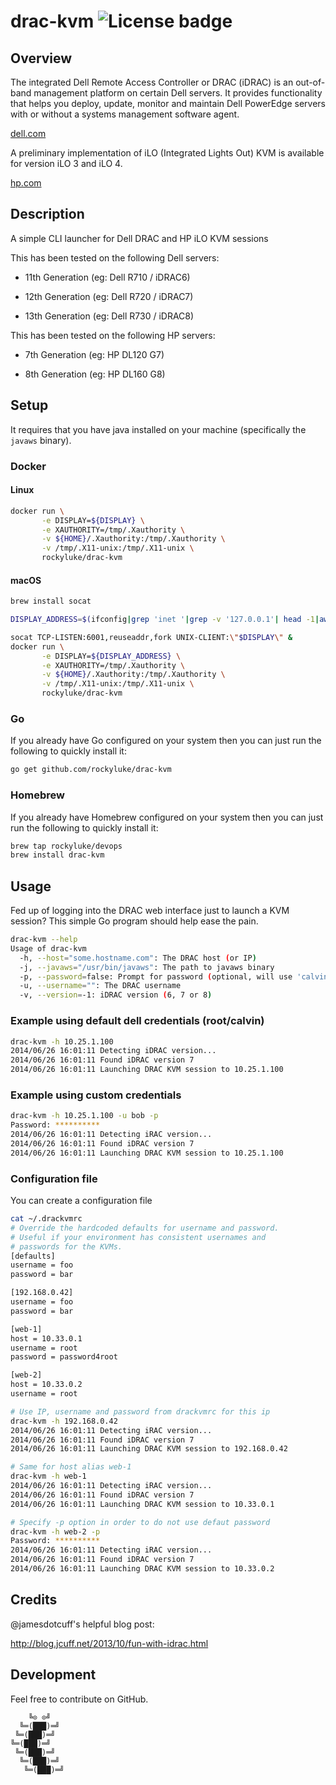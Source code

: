 # drac-kvm ![License badge][license-img]

## Overview

The integrated Dell Remote Access Controller  or DRAC (iDRAC) is an out-of-band
management platform  on certain Dell  servers.  It provides  functionality that
helps you deploy,  update, monitor and maintain Dell PowerEdge  servers with or
without a systems management software agent.

[dell.com](https://www.dell.com/)

A preliminary  implementation of iLO  (Integrated Lights Out) KVM  is available
for version iLO 3 and iLO 4.

[hp.com](https://www.hpe.com/)

## Description

A simple CLI launcher for Dell DRAC and HP iLO KVM sessions

This has been tested on the following Dell servers:

 * 11th Generation (eg: Dell R710 / iDRAC6)

 * 12th Generation (eg: Dell R720 / iDRAC7)

 * 13th Generation (eg: Dell R730 / iDRAC8)

This has been tested on the following HP servers:

 * 7th Generation (eg: HP DL120 G7)

 * 8th Generation (eg: HP DL160 G8)

## Setup

It requires  that you  have java  installed on  your machine  (specifically the
`javaws` binary).

### Docker

#### Linux

```bash
docker run \
       -e DISPLAY=${DISPLAY} \
	   -e XAUTHORITY=/tmp/.Xauthority \
	   -v ${HOME}/.Xauthority:/tmp/.Xauthority \
	   -v /tmp/.X11-unix:/tmp/.X11-unix \
	   rockyluke/drac-kvm
```

#### macOS

```bash
brew install socat

DISPLAY_ADDRESS=$(ifconfig|grep 'inet '|grep -v '127.0.0.1'| head -1|awk '{print $2}')

socat TCP-LISTEN:6001,reuseaddr,fork UNIX-CLIENT:\"$DISPLAY\" &
docker run \
       -e DISPLAY=${DISPLAY_ADDRESS} \
	   -e XAUTHORITY=/tmp/.Xauthority \
	   -v ${HOME}/.Xauthority:/tmp/.Xauthority \
	   -v /tmp/.X11-unix:/tmp/.X11-unix \
	   rockyluke/drac-kvm
```

### Go

If you  already have Go  configured on  your system then  you can just  run the
following to quickly install it:

```bash
go get github.com/rockyluke/drac-kvm
```

### Homebrew

If you already  have Homebrew configured on  your system then you  can just run
the following to quickly install it:

```bash
brew tap rockyluke/devops
brew install drac-kvm
```

## Usage

Fed up of logging into the DRAC web interface just to launch a KVM session?
This simple Go program should help ease the pain.

```bash
drac-kvm --help
Usage of drac-kvm
  -h, --host="some.hostname.com": The DRAC host (or IP)
  -j, --javaws="/usr/bin/javaws": The path to javaws binary
  -p, --password=false: Prompt for password (optional, will use 'calvin' if not present)
  -u, --username="": The DRAC username
  -v, --version=-1: iDRAC version (6, 7 or 8)
```

### Example using default dell credentials (root/calvin)

```bash
drac-kvm -h 10.25.1.100
2014/06/26 16:01:11 Detecting iDRAC version...
2014/06/26 16:01:11 Found iDRAC version 7
2014/06/26 16:01:11 Launching DRAC KVM session to 10.25.1.100
```

### Example using custom credentials

```bash
drac-kvm -h 10.25.1.100 -u bob -p
Password: **********
2014/06/26 16:01:11 Detecting iRAC version...
2014/06/26 16:01:11 Found iDRAC version 7
2014/06/26 16:01:11 Launching DRAC KVM session to 10.25.1.100
```

### Configuration file

You can create a configuration file

```bash
cat ~/.drackvmrc
# Override the hardcoded defaults for username and password.
# Useful if your environment has consistent usernames and
# passwords for the KVMs.
[defaults]
username = foo
password = bar

[192.168.0.42]
username = foo
password = bar

[web-1]
host = 10.33.0.1
username = root
password = password4root

[web-2]
host = 10.33.0.2
username = root
```

```bash
# Use IP, username and password from drackvmrc for this ip
drac-kvm -h 192.168.0.42
2014/06/26 16:01:11 Detecting iRAC version...
2014/06/26 16:01:11 Found iDRAC version 7
2014/06/26 16:01:11 Launching DRAC KVM session to 192.168.0.42

# Same for host alias web-1
drac-kvm -h web-1
2014/06/26 16:01:11 Detecting iRAC version...
2014/06/26 16:01:11 Found iDRAC version 7
2014/06/26 16:01:11 Launching DRAC KVM session to 10.33.0.1

# Specify -p option in order to do not use defaut password
drac-kvm -h web-2 -p
Password: **********
2014/06/26 16:01:11 Detecting iRAC version...
2014/06/26 16:01:11 Found iDRAC version 7
2014/06/26 16:01:11 Launching DRAC KVM session to 10.33.0.2
```

## Credits

@jamesdotcuff's helpful blog post:

http://blog.jcuff.net/2013/10/fun-with-idrac.html

## Development

Feel free to contribute on GitHub.

```
    ╚⊙ ⊙╝
  ╚═(███)═╝
 ╚═(███)═╝
╚═(███)═╝
 ╚═(███)═╝
  ╚═(███)═╝
   ╚═(███)═╝
```

[license-img]: https://img.shields.io/badge/license-Apache%202.0-blue.svg
